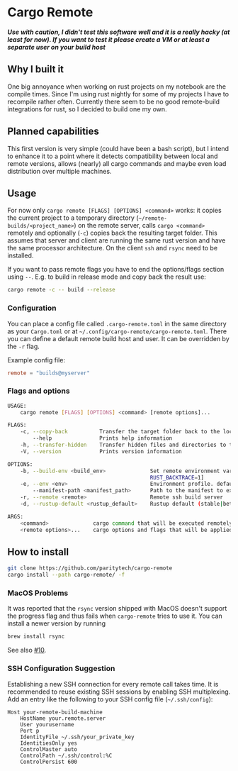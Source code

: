 # Cargo Remote

***Use with caution, I didn't test this software well and it is a really hacky
(at least for now). If you want to test it please create a VM or at least a separate
user on your build host***

## Why I built it

One big annoyance when working on rust projects on my notebook are the compile
times. Since I'm using rust nightly for some of my projects I have to recompile
rather often. Currently there seem to be no good remote-build integrations for
rust, so I decided to build one my own.

## Planned capabilities

This first version is very simple (could have been a bash script), but I intend to
enhance it to a point where it detects compatibility between local and remote
versions, allows (nearly) all cargo commands and maybe even load distribution
over multiple machines.

## Usage

For now only `cargo remote [FLAGS] [OPTIONS] <command>` works: it copies the
current project to a temporary directory (`~/remote-builds/<project_name>`) on
the remote server, calls `cargo <command>` remotely and optionally (`-c`) copies
back the resulting target folder. This assumes that server and client are running
the same rust version and have the same processor architecture. On the client `ssh`
and `rsync` need to be installed.

If you want to pass remote flags you have to end the options/flags section using
`--`. E.g. to build in release mode and copy back the result use:

```bash
cargo remote -c -- build --release
```

### Configuration

You can place a config file called `.cargo-remote.toml` in the same directory as your
`Cargo.toml` or at `~/.config/cargo-remote/cargo-remote.toml`. There you can define a
default remote build host and user. It can be overridden by the `-r` flag.

Example config file:

```toml
remote = "builds@myserver"
```

### Flags and options

```bash
USAGE:
    cargo remote [FLAGS] [OPTIONS] <command> [remote options]...

FLAGS:
    -c, --copy-back          Transfer the target folder back to the local machine
        --help               Prints help information
    -h, --transfer-hidden    Transfer hidden files and directories to the build server
    -V, --version            Prints version information

OPTIONS:
    -b, --build-env <build_env>              Set remote environment variables. RUST_BACKTRACE, CC, LIB, etc.  [default:
                                             RUST_BACKTRACE=1]
    -e, --env <env>                          Environment profile. default_value = /etc/profile [default: /etc/profile]
        --manifest-path <manifest_path>      Path to the manifest to execute [default: Cargo.toml]
    -r, --remote <remote>                    Remote ssh build server
    -d, --rustup-default <rustup_default>    Rustup default (stable|beta|nightly) [default: stable]

ARGS:
    <command>              cargo command that will be executed remotely
    <remote options>...    cargo options and flags that will be applied remotely

```

## How to install

```bash
git clone https://github.com/paritytech/cargo-remote
cargo install --path cargo-remote/ -f
```

### MacOS Problems
It was reported that the `rsync` version shipped with MacOS doesn't support the progress flag and thus fails when
`cargo-remote` tries to use it. You can install a newer version by running
```bash
brew install rsync
```
See also [#10](https://github.com/sgeisler/cargo-remote/issues/10).

### SSH Configuration Suggestion
Establishing a new SSH connection for every remote call takes time. It is recommended to reuse existing SSH sessions by enabling SSH multiplexing. Add an entry like the following to your SSH config file (`~/.ssh/config`):

```sshconfig
Host your-remote-build-machine
    HostName your.remote.server
    User yourusername
    Port p
    IdentityFile ~/.ssh/your_private_key
    IdentitiesOnly yes
    ControlMaster auto
    ControlPath ~/.ssh/control:%C
    ControlPersist 600
```
